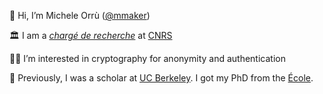  👋 Hi, I’m Michele Orrù ([@mmaker](https://twitter.com/mmaker))

 🏛️ I am a [_chargé de recherche_](https://en.wikipedia.org/wiki/Academic_ranks_in_France#Research-only_positions) at [CNRS](https://www.cnrs.fr/en/cnrs)

 🥷🏻 I’m interested in cryptography for anonymity and authentication

🎨 Previously, I was a scholar at [UC Berkeley](https://eecs.berkeley.edu/). I got my PhD from the [École](https://ens.fr).

